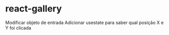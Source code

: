 # react-gallery

Modificar objeto de entrada
Adicionar usestate para saber qual posição X e Y foi clicada
 
